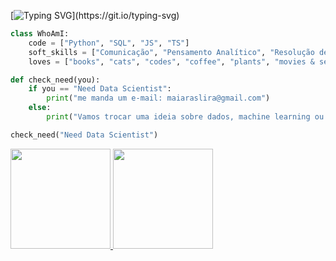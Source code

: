 

[![Typing SVG](https://readme-typing-svg.herokuapp.com?font=Fira+Code&pause=1000&color=C00F98&width=600&lines=Ol%C3%A1+%F0%9F%91%8B+sou+a+Maiara+Lira+%F0%9F%91%A9%F0%9F%8F%BB%E2%80%8D%F0%9F%92%BB%F0%9F%93%9A;Sou+acad%C3%AAmica+de+Sistemas+de+Informa%C3%A7%C3%A3o;Sejam+muito+bem-vindos(as)+!!!)](https://git.io/typing-svg)

```python
class WhoAmI:
    code = ["Python", "SQL", "JS", "TS"]
    soft_skills = ["Comunicação", "Pensamento Analítico", "Resolução de Problemas", "Foco em resultado", "Criatividade"]
    loves = ["books", "cats", "codes", "coffee", "plants", "movies & series"]

def check_need(you):
    if you == "Need Data Scientist":
        print("me manda um e-mail: maiaraslira@gmail.com")
    else:
        print("Vamos trocar uma ideia sobre dados, machine learning ou IA! 🚀")

check_need("Need Data Scientist")
```


<div>
  <a href="https://github.com/MaiLira">
    <img height="160px" src="https://github-readme-stats.vercel.app/api?username=MaiLira&theme=default&hide_border=false&include_all_commits=false&count_private=false"/>
    <img height="160px" src="https://github-readme-streak-stats.herokuapp.com/?user=MaiLira&theme=default&hide_border=false"/>
  </a>
</div>



